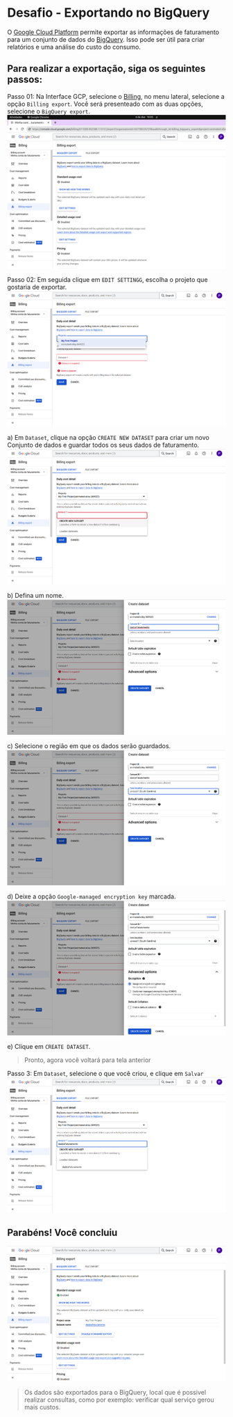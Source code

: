 
# Desafio - Exportando no BigQuery

O [Google Cloud Platform](https://cloud.google.com) permite exportar as informações de faturamento para um conjunto de dados do [BigQuery](https://cloud.google.com/bigquery). Isso pode ser útil para criar relatórios e uma análise do custo do consumo.

## Para realizar a exportação, siga os seguintes passos:

Passo 01: Na Interface GCP, selecione o [Billing](https://console.cloud.google.com/billing), no menu lateral, selecione a opção ``Billing export``. Você será presenteado com as duas opções, selecione o ``BigQuery export``.
![Alt text](/images/6.png?raw=true "Billing export")

Passo 02: Em seguida clique em ``EDIT SETTINGG``, escolha o projeto que gostaria de exportar. 
![Alt text](/images/7.png?raw=true "Selecione Projeto")


a) Em ``Dataset``, clique na opção ``CREATE NEW DATASET`` para criar um novo Conjunto de dados e guardar todos os seus dados de faturamento. 
![Alt text](/images/8.png?raw=true "criar dataset")

b) Defina um nome.
![Alt text](/images/9.png?raw=true "")


c) Selecione o região em que os dados serão guardados. 
![Alt text](/images/10.png?raw=true "")

d) Deixe a opção ``Google-managed encryption key`` marcada.
![Alt text](/images/11.png?raw=true "")

e) Clique em ``CREATE DATASET``.

> Pronto, agora você voltará para tela anterior 


Passo 3:  Em ``Dataset``, selecione o que você criou, e clique em ``Salvar``
![Alt text](/images/12.png?raw=true "datase")

## Parabéns! Você concluiu
![Alt text](/images/13.png?raw=true "")

> Os dados são exportados para o BigQuery, local que é possivel realizar consultas, como por exemplo: verificar qual serviço gerou mais custos.



